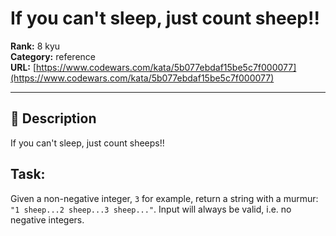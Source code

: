 # If you can't sleep, just count sheep!!

**Rank:** 8 kyu  
**Category:** reference  
**URL:** [https://www.codewars.com/kata/5b077ebdaf15be5c7f000077](https://www.codewars.com/kata/5b077ebdaf15be5c7f000077)

---

## 📝 Description

If you can't sleep, just count sheeps!!

## Task:
Given a non-negative integer, `3` for example, return a string with a murmur: `"1 sheep...2 sheep...3 sheep..."`.  Input will always be valid, i.e. no negative integers.
